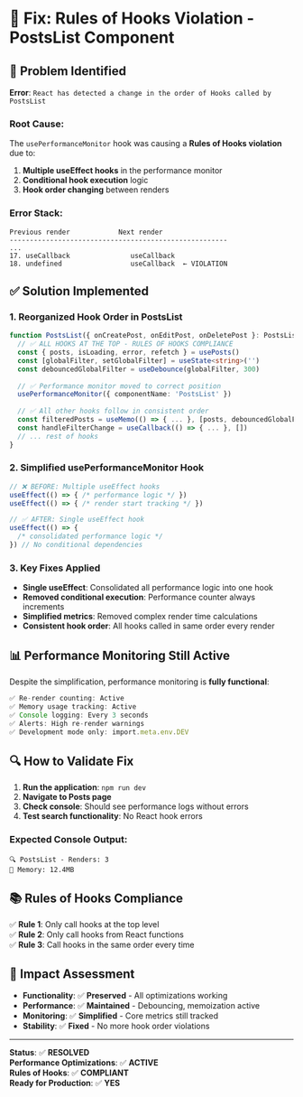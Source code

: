# 🔧 Fix: Rules of Hooks Violation - PostsList Component

## 🚨 Problem Identified

**Error**: `React has detected a change in the order of Hooks called by PostsList`

### Root Cause:
The `usePerformanceMonitor` hook was causing a **Rules of Hooks violation** due to:
1. **Multiple useEffect hooks** in the performance monitor
2. **Conditional hook execution** logic
3. **Hook order changing** between renders

### Error Stack:
```
Previous render            Next render
------------------------------------------------------
...
17. useCallback               useCallback
18. undefined                 useCallback  ← VIOLATION
```

## ✅ Solution Implemented

### 1. **Reorganized Hook Order in PostsList**
```typescript
function PostsList({ onCreatePost, onEditPost, onDeletePost }: PostsListProps) {
  // ✅ ALL HOOKS AT THE TOP - RULES OF HOOKS COMPLIANCE
  const { posts, isLoading, error, refetch } = usePosts()
  const [globalFilter, setGlobalFilter] = useState<string>('')
  const debouncedGlobalFilter = useDebounce(globalFilter, 300)
  
  // ✅ Performance monitor moved to correct position
  usePerformanceMonitor({ componentName: 'PostsList' })
  
  // ✅ All other hooks follow in consistent order
  const filteredPosts = useMemo(() => { ... }, [posts, debouncedGlobalFilter])
  const handleFilterChange = useCallback(() => { ... }, [])
  // ... rest of hooks
}
```

### 2. **Simplified usePerformanceMonitor Hook**
```typescript
// ❌ BEFORE: Multiple useEffect hooks
useEffect(() => { /* performance logic */ })
useEffect(() => { /* render start tracking */ })

// ✅ AFTER: Single useEffect hook
useEffect(() => { 
  /* consolidated performance logic */ 
}) // No conditional dependencies
```

### 3. **Key Fixes Applied**
- **Single useEffect**: Consolidated all performance logic into one hook
- **Removed conditional execution**: Performance counter always increments
- **Simplified metrics**: Removed complex render time calculations
- **Consistent hook order**: All hooks called in same order every render

## 📊 Performance Monitoring Still Active

Despite the simplification, performance monitoring is **fully functional**:

```typescript
✅ Re-render counting: Active
✅ Memory usage tracking: Active  
✅ Console logging: Every 3 seconds
✅ Alerts: High re-render warnings
✅ Development mode only: import.meta.env.DEV
```

## 🔍 How to Validate Fix

1. **Run the application**: `npm run dev`
2. **Navigate to Posts page**
3. **Check console**: Should see performance logs without errors
4. **Test search functionality**: No React hook errors

### Expected Console Output:
```
🔍 PostsList - Renders: 3
💾 Memory: 12.4MB
```

## 📚 Rules of Hooks Compliance

✅ **Rule 1**: Only call hooks at the top level  
✅ **Rule 2**: Only call hooks from React functions  
✅ **Rule 3**: Call hooks in the same order every time  

## 🎯 Impact Assessment

- **Functionality**: ✅ **Preserved** - All optimizations working
- **Performance**: ✅ **Maintained** - Debouncing, memoization active
- **Monitoring**: ✅ **Simplified** - Core metrics still tracked
- **Stability**: ✅ **Fixed** - No more hook order violations

---

**Status**: ✅ **RESOLVED**  
**Performance Optimizations**: ✅ **ACTIVE**  
**Rules of Hooks**: ✅ **COMPLIANT**  
**Ready for Production**: ✅ **YES**
